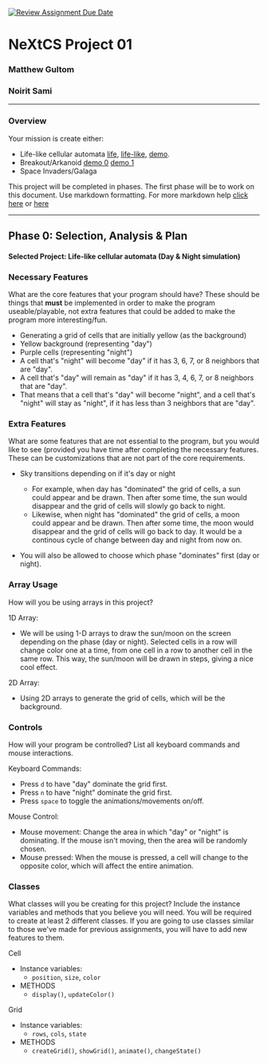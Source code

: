 [![Review Assignment Due Date](https://classroom.github.com/assets/deadline-readme-button-22041afd0340ce965d47ae6ef1cefeee28c7c493a6346c4f15d667ab976d596c.svg)](https://classroom.github.com/a/2bl0h1Mb)
# NeXtCS Project 01
### Matthew Gultom
### Noirit Sami
---

### Overview
Your mission is create either:
- Life-like cellular automata [life](https://en.wikipedia.org/wiki/Conway%27s_Game_of_Life), [life-like](https://en.wikipedia.org/wiki/Life-like_cellular_automaton), [demo](https://www.netlogoweb.org/launch#https://www.netlogoweb.org/assets/modelslib/Sample%20Models/Computer%20Science/Cellular%20Automata/Life.nlogo).
- Breakout/Arkanoid [demo 0](https://elgoog.im/breakout/)  [demo 1](https://www.crazygames.com/game/atari-breakout)
- Space Invaders/Galaga

This project will be completed in phases. The first phase will be to work on this document. Use markdown formatting. For more markdown help [click here](https://github.com/adam-p/markdown-here/wiki/Markdown-Cheatsheet) or [here](https://docs.github.com/en/get-started/writing-on-github/getting-started-with-writing-and-formatting-on-github/basic-writing-and-formatting-syntax)


---

## Phase 0: Selection, Analysis & Plan

#### Selected Project: Life-like cellular automata (Day & Night simulation)

### Necessary Features
What are the core features that your program should have? These should be things that __must__ be implemented in order to make the program useable/playable, not extra features that could be added to make the program more interesting/fun.

- Generating a grid of cells that are initially yellow (as the background)
- Yellow background (representing "day")
- Purple cells (representing "night")
- A cell that's "night" will become "day" if it has 3, 6, 7, or 8 neighbors that are "day".
- A cell that's "day" will remain as "day" if it has 3, 4, 6, 7, or 8 neighbors that are "day".
- That means that a cell that's "day" will become "night", and a cell that's "night" will stay as "night", if it has less than 3 neighbors that are "day".

### Extra Features
What are some features that are not essential to the program, but you would like to see (provided you have time after completing the necessary features. These can be customizations that are not part of the core requirements.

- Sky transitions depending on if it's day or night
  - For example, when day has "dominated" the grid of cells, a sun could appear and be drawn. Then after some time, the sun would disappear and the grid of cells will slowly go back to night.
  - Likewise, when night has "dominated" the grid of cells, a moon could appear and be drawn. Then after some time, the moon would disappear and the grid of cells will go back to day. It would be a continous cycle of change between day and night from now on.

- You will also be allowed to choose which phase "dominates" first (day or night).

### Array Usage
How will you be using arrays in this project?

1D Array:
- We will be using 1-D arrays to draw the sun/moon on the screen depending on the phase (day or night). Selected cells in a row will change
color one at a time, from one cell in a row to another cell in the same row. This way, the sun/moon will be drawn in steps, giving a nice cool effect.

2D Array:
- Using 2D arrays to generate the grid of cells, which will be the background.

### Controls
How will your program be controlled? List all keyboard commands and mouse interactions.

Keyboard Commands:
- Press `d` to have "day" dominate the grid first.
- Press `n` to have "night" dominate the grid first.
- Press `space` to toggle the animations/movements on/off.

Mouse Control:
- Mouse movement: Change the area in which "day" or "night" is dominating. If the mouse isn't moving, then the area will be randomly chosen.
- Mouse pressed: When the mouse is pressed, a cell will change to the opposite color, which will affect the entire animation.

### Classes
What classes will you be creating for this project? Include the instance variables and methods that you believe you will need. You will be required to create at least 2 different classes. If you are going to use classes similar to those we've made for previous assignments, you will have to add new features to them.

Cell
- Instance variables:
  - `position`, `size`, `color`
- METHODS
  - `display()`, `updateColor()`

Grid
- Instance variables:
  - `rows`, `cols`, `state`
- METHODS
  - `createGrid()`, `showGrid()`, `animate()`, `changeState()`
